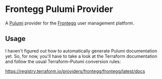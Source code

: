 # Frontegg Pulumi Provider

A [Pulumi](https://pulumi.com) provider for the [Frontegg] user management
platform.

## Usage

I haven't figured out how to automatically generate Pulumi documentation yet.
So, for now, you'll have to take a look at the Terraform documentation and
follow the usual Terraform–Pulumi conversion rules:

<https://registry.terraform.io/providers/frontegg/frontegg/latest/docs>

[Frontegg]: https://frontegg.com
